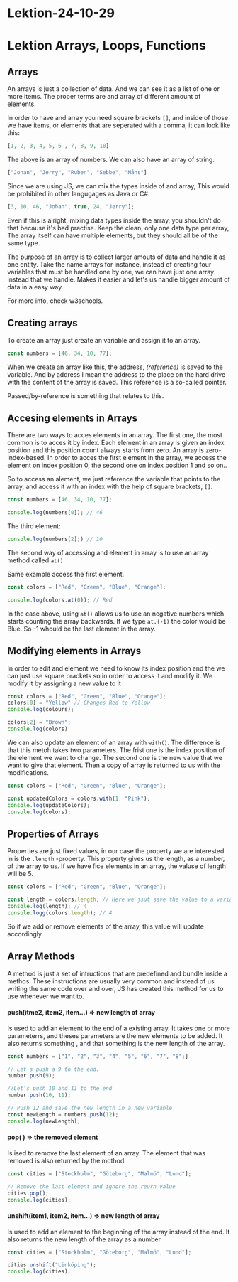 # Lektion-24-10-29

# Lektion Arrays, Loops, Functions

## Arrays
An arrays is just a collection of data. And we can see it as a list of one or more items. The proper terms are and array of different amount of elements. 

In order to have and array you need square brackets `[]`, and inside of those we have items, or elements that are seperated with a comma, it can look like this: 

```js 
[1, 2, 3, 4, 5, 6 , 7, 8, 9, 10]
```

The above is an array of numbers. We can also have an array of string.

```js 
["Johan", "Jerry", "Ruben", "Sebbe", "Måns"]
```

Since we are using JS, we can mix the types inside of and array, This would be prohibited in other langugages as Java or C#. 

```js 
[3, 10, 46, "Johan", true, 24, "Jerry"]; 
```

Even if this is alright, mixing data types inside the array, you shouldn't do that because it's bad practise. Keep the clean, only one data type per array, The array itself can have multiple elements, but they should all be of the same type.

The purpose of an array is to collect larger amouts of data and handle it as one entity. Take the name arrays for instance, instead of creating four variables that must be handled one by one, we can have just one array instead that we handle. Makes it easier and let's us handle bigger amount of data in a easy way. 

For more info, check w3schools.

## Creating arrays

To create an array just create an variable and assign it to an array. 

```js 
const numbers = [46, 34, 10, 77];
```

When we create an array like this, the address, _(reference)_ is saved to the variable. And by address I mean the address to the place on the hard drive with the content of the array is saved. This reference is a so-called pointer. 

Passed/by-reference is something that relates to this. 

## Accesing elements in Arrays

There are two ways to acces elements in an array. The first one, the most common is to acces it by index. Each element in an array is given an index position and this position count always starts from zero. An array is zero-index-based. In order to acces the first element in the array, we access the element on index position 0, the second one on index position 1 and so on..

So to access an alement, we just reference the variable that points to the array, and access it with an index with the help of square brackets, `[]`.

```js 
const numbers = [46, 34, 10, 77];

console.log(numbers[0]); // 46
``` 

The third element: 

```js 
console.log(numbers[2];) // 10
```

The second way of accessing and element in array is  to use an array method called `at()`

Same example access the first element.

```js 
const colors = ["Red", "Green", "Blue", "Orange"];

console.log(colors.at(0)); // Red
```

In the case above, using `at()` allows us to use an negative numbers which starts counting the array backwards. If we type `at.(-1)` the color would be Blue. So -1 whould be the last element in the array. 

## Modifying elements in Arrays

In order to edit and element we need to know  its index position and the we can just use square brackets so in order to access it and modify it.  We modify it by assigning a new value to it

```js 
const colors = ["Red", "Green", "Blue", "Orange"];
colors[0] = "Yellow" // Changes Red to Yellow
console.log(colours); 

colors[2] = "Brown";
console.log(colors) 
```

We can also update an element of an array with  `with()`. The difference is that this metoh takes two parameters. The frist one is the index position of the element we want to change. The second one is the new value that we want to give that element. Then a copy of array is returned to us with the modifications. 

```js 
const colors = ["Red", "Green", "Blue", "Orange"];

const updatedColors = colors.with(1, "Pink");
console.log(updateColors);
console.log(colors);
```

## Properties of Arrays

Properties are just fixed values, in our case the property we are interested in is the `.length` -property. This property gives us the length, as a number, of the array to us. If we have fice elements in an array, the valuse of length will be 5.

```js 
const colors = ["Red", "Green", "Blue", "Orange"];

const length = colors.length; // Here we jsut save the value to a variable, we do not have to this. 
console.log(length); // 4
console.logg(colors.length); // 4
``` 

So if we add or remove elements of the array, this value will update accordingly. 

## Array Methods

A method is just a set of intructions that are predefined and bundle inside a methos. These instructions are usually very common and instead of us writing the same code over and over, JS has created this method for us to use whenever we want to. 

#### push(itme2, item2, item...) => new length of array

Is used to add an element to the end of a existing array. It takes one or more parameterrs, and theses parameters are the new elements to be added. It also returns something , and that something is the new length of the array. 

```js
const numbers = ["1", "2", "3", "4", "5", "6", "7", "8";]

// Let's push a 9 to the end. 
number.push(9);

//Let's push 10 and 11 to the end
number.push(10, 11); 

// Push 12 and save the new length in a new variable
const newLength = numbers.push(12); 
console.log(newLength);
```

#### pop( ) => the removed element

Is ised to remove the last element of an array. The element that was removed is also returned by the mothod. 

```js
const cities = ["Stockholm", "Göteborg", "Malmö", "Lund"]; 

// Remove the last element and ignore the reurn value
cities.pop();
console.log(cities);
``` 

#### unshift(item1, item2, item...) => new length of array

Is used to add an element to the beginning of the array instead of the end. It also returns the new length of the array as a number. 

```js 
const cities = ["Stockholm", "Göteborg", "Malmö", "Lund"];

cities.unshift("Linköping"); 
console.log(cities); 
```